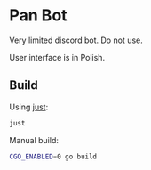 # Pan Bot

Very limited discord bot. Do not use.

User interface is in Polish.

## Build

Using [just](https://github.com/casey/just):

```sh
just
```

Manual build:

```sh
CGO_ENABLED=0 go build
```
